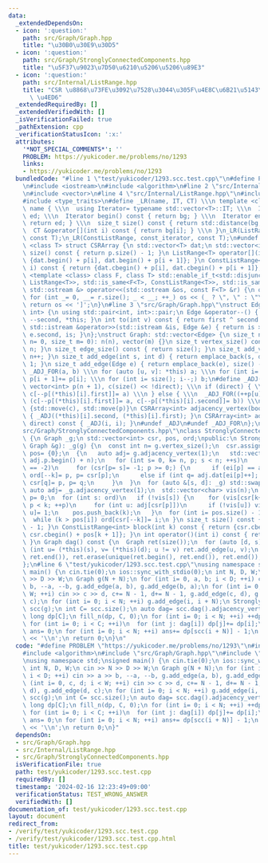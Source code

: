 ```yaml
---
data:
  _extendedDependsOn:
  - icon: ':question:'
    path: src/Graph/Graph.hpp
    title: "\u30B0\u30E9\u30D5"
  - icon: ':question:'
    path: src/Graph/StronglyConnectedComponents.hpp
    title: "\u5F37\u9023\u7D50\u6210\u5206\u5206\u89E3"
  - icon: ':question:'
    path: src/Internal/ListRange.hpp
    title: "CSR \u8868\u73FE\u3092\u7528\u3044\u305F\u4E8C\u6B21\u5143\u914D\u5217\
      \ \u4ED6"
  _extendedRequiredBy: []
  _extendedVerifiedWith: []
  _isVerificationFailed: true
  _pathExtension: cpp
  _verificationStatusIcon: ':x:'
  attributes:
    '*NOT_SPECIAL_COMMENTS*': ''
    PROBLEM: https://yukicoder.me/problems/no/1293
    links:
    - https://yukicoder.me/problems/no/1293
  bundledCode: "#line 1 \"test/yukicoder/1293.scc.test.cpp\"\n#define PROBLEM \"https://yukicoder.me/problems/no/1293\"\
    \n#include <iostream>\n#include <algorithm>\n#line 2 \"src/Internal/ListRange.hpp\"\
    \n#include <vector>\n#line 4 \"src/Internal/ListRange.hpp\"\n#include <iterator>\n\
    #include <type_traits>\n#define _LR(name, IT, CT) \\\n template <class T> struct\
    \ name { \\\n  using Iterator= typename std::vector<T>::IT; \\\n  Iterator bg,\
    \ ed; \\\n  Iterator begin() const { return bg; } \\\n  Iterator end() const {\
    \ return ed; } \\\n  size_t size() const { return std::distance(bg, ed); } \\\n\
    \  CT &operator[](int i) const { return bg[i]; } \\\n }\n_LR(ListRange, iterator,\
    \ const T);\n_LR(ConstListRange, const_iterator, const T);\n#undef _LR\ntemplate\
    \ <class T> struct CSRArray {\n std::vector<T> dat;\n std::vector<int> p;\n size_t\
    \ size() const { return p.size() - 1; }\n ListRange<T> operator[](int i) { return\
    \ {dat.begin() + p[i], dat.begin() + p[i + 1]}; }\n ConstListRange<T> operator[](int\
    \ i) const { return {dat.cbegin() + p[i], dat.cbegin() + p[i + 1]}; }\n};\ntemplate\
    \ <template <class> class F, class T> std::enable_if_t<std::disjunction_v<std::is_same<F<T>,\
    \ ListRange<T>>, std::is_same<F<T>, ConstListRange<T>>, std::is_same<F<T>, CSRArray<T>>>,\
    \ std::ostream &> operator<<(std::ostream &os, const F<T> &r) {\n os << '[';\n\
    \ for (int _= 0, __= r.size(); _ < __; ++_) os << (_ ? \", \" : \"\") << r[_];\n\
    \ return os << ']';\n}\n#line 3 \"src/Graph/Graph.hpp\"\nstruct Edge: std::pair<int,\
    \ int> {\n using std::pair<int, int>::pair;\n Edge &operator--() { return --first,\
    \ --second, *this; }\n int to(int v) const { return first ^ second ^ v; }\n friend\
    \ std::istream &operator>>(std::istream &is, Edge &e) { return is >> e.first >>\
    \ e.second, is; }\n};\nstruct Graph: std::vector<Edge> {\n size_t n;\n Graph(size_t\
    \ n= 0, size_t m= 0): n(n), vector(m) {}\n size_t vertex_size() const { return\
    \ n; }\n size_t edge_size() const { return size(); }\n size_t add_vertex() { return\
    \ n++; }\n size_t add_edge(int s, int d) { return emplace_back(s, d), size() -\
    \ 1; }\n size_t add_edge(Edge e) { return emplace_back(e), size() - 1; }\n#define\
    \ _ADJ_FOR(a, b) \\\n for (auto [u, v]: *this) a; \\\n for (int i= 0; i < n; ++i)\
    \ p[i + 1]+= p[i]; \\\n for (int i= size(); i--;) b;\n#define _ADJ(a, b) \\\n\
    \ vector<int> p(n + 1), c(size() << !direct); \\\n if (direct) { \\\n  _ADJ_FOR(++p[u],\
    \ c[--p[(*this)[i].first]]= a) \\\n } else { \\\n  _ADJ_FOR((++p[u], ++p[v]),\
    \ (c[--p[(*this)[i].first]]= a, c[--p[(*this)[i].second]]= b)) \\\n } \\\n return\
    \ {std::move(c), std::move(p)}\n CSRArray<int> adjacency_vertex(bool direct) const\
    \ { _ADJ((*this)[i].second, (*this)[i].first); }\n CSRArray<int> adjacency_edge(bool\
    \ direct) const { _ADJ(i, i); }\n#undef _ADJ\n#undef _ADJ_FOR\n};\n#line 4 \"\
    src/Graph/StronglyConnectedComponents.hpp\"\nclass StronglyConnectedComponents\
    \ {\n Graph _g;\n std::vector<int> csr, pos, ord;\npublic:\n StronglyConnectedComponents(const\
    \ Graph &g): _g(g) {\n  const int n= g.vertex_size();\n  csr.assign(n, -2), ord.resize(n),\
    \ pos= {0};\n  {\n   auto adj= g.adjacency_vertex(1);\n   std::vector<int> ei(adj.p.begin(),\
    \ adj.p.begin() + n);\n   for (int s= 0, k= n, p; s < n; ++s)\n    if (csr[s]\
    \ == -2)\n     for (csr[p= s]= -1; p >= 0;) {\n      if (ei[p] == adj.p[p + 1])\
    \ ord[--k]= p, p= csr[p];\n      else if (int q= adj.dat[ei[p]++]; csr[q] == -2)\
    \ csr[q]= p, p= q;\n     }\n  }\n  for (auto &[s, d]: _g) std::swap(s, d);\n \
    \ auto adj= _g.adjacency_vertex(1);\n  std::vector<char> vis(n);\n  int k= 0,\
    \ p= 0;\n  for (int s: ord)\n   if (!vis[s]) {\n    for (vis[csr[k++]= s]= 1;\
    \ p < k; ++p)\n     for (int u: adj[csr[p]])\n      if (!vis[u]) vis[csr[k++]=\
    \ u]= 1;\n    pos.push_back(k);\n   }\n  for (int i= pos.size() - 1; i--;)\n \
    \  while (k > pos[i]) ord[csr[--k]]= i;\n }\n size_t size() const { return pos.size()\
    \ - 1; }\n ConstListRange<int> block(int k) const { return {csr.cbegin() + pos[k],\
    \ csr.cbegin() + pos[k + 1]}; }\n int operator()(int i) const { return ord[i];\
    \ }\n Graph dag() const {\n  Graph ret(size());\n  for (auto [d, s]: _g)\n   if\
    \ (int u= (*this)(s), v= (*this)(d); u != v) ret.add_edge(u, v);\n  return sort(ret.begin(),\
    \ ret.end()), ret.erase(unique(ret.begin(), ret.end()), ret.end()), ret;\n }\n\
    };\n#line 6 \"test/yukicoder/1293.scc.test.cpp\"\nusing namespace std;\nsigned\
    \ main() {\n cin.tie(0);\n ios::sync_with_stdio(0);\n int N, D, W;\n cin >> N\
    \ >> D >> W;\n Graph g(N + N);\n for (int i= 0, a, b; i < D; ++i) cin >> a >>\
    \ b, --a, --b, g.add_edge(a, b), g.add_edge(b, a);\n for (int i= 0, c, d; i <\
    \ W; ++i) cin >> c >> d, c+= N - 1, d+= N - 1, g.add_edge(c, d), g.add_edge(d,\
    \ c);\n for (int i= 0; i < N; ++i) g.add_edge(i, i + N);\n StronglyConnectedComponents\
    \ scc(g);\n int C= scc.size();\n auto dag= scc.dag().adjacency_vertex(1);\n long\
    \ long dp[C];\n fill_n(dp, C, 0);\n for (int i= 0; i < N; ++i) ++dp[scc(i)];\n\
    \ for (int i= 0; i < C; ++i)\n  for (int j: dag[i]) dp[j]+= dp[i];\n long long\
    \ ans= 0;\n for (int i= 0; i < N; ++i) ans+= dp[scc(i + N)] - 1;\n cout << ans\
    \ << '\\n';\n return 0;\n}\n"
  code: "#define PROBLEM \"https://yukicoder.me/problems/no/1293\"\n#include <iostream>\n\
    #include <algorithm>\n#include \"src/Graph/Graph.hpp\"\n#include \"src/Graph/StronglyConnectedComponents.hpp\"\
    \nusing namespace std;\nsigned main() {\n cin.tie(0);\n ios::sync_with_stdio(0);\n\
    \ int N, D, W;\n cin >> N >> D >> W;\n Graph g(N + N);\n for (int i= 0, a, b;\
    \ i < D; ++i) cin >> a >> b, --a, --b, g.add_edge(a, b), g.add_edge(b, a);\n for\
    \ (int i= 0, c, d; i < W; ++i) cin >> c >> d, c+= N - 1, d+= N - 1, g.add_edge(c,\
    \ d), g.add_edge(d, c);\n for (int i= 0; i < N; ++i) g.add_edge(i, i + N);\n StronglyConnectedComponents\
    \ scc(g);\n int C= scc.size();\n auto dag= scc.dag().adjacency_vertex(1);\n long\
    \ long dp[C];\n fill_n(dp, C, 0);\n for (int i= 0; i < N; ++i) ++dp[scc(i)];\n\
    \ for (int i= 0; i < C; ++i)\n  for (int j: dag[i]) dp[j]+= dp[i];\n long long\
    \ ans= 0;\n for (int i= 0; i < N; ++i) ans+= dp[scc(i + N)] - 1;\n cout << ans\
    \ << '\\n';\n return 0;\n}"
  dependsOn:
  - src/Graph/Graph.hpp
  - src/Internal/ListRange.hpp
  - src/Graph/StronglyConnectedComponents.hpp
  isVerificationFile: true
  path: test/yukicoder/1293.scc.test.cpp
  requiredBy: []
  timestamp: '2024-02-16 12:23:49+09:00'
  verificationStatus: TEST_WRONG_ANSWER
  verifiedWith: []
documentation_of: test/yukicoder/1293.scc.test.cpp
layout: document
redirect_from:
- /verify/test/yukicoder/1293.scc.test.cpp
- /verify/test/yukicoder/1293.scc.test.cpp.html
title: test/yukicoder/1293.scc.test.cpp
---
```

